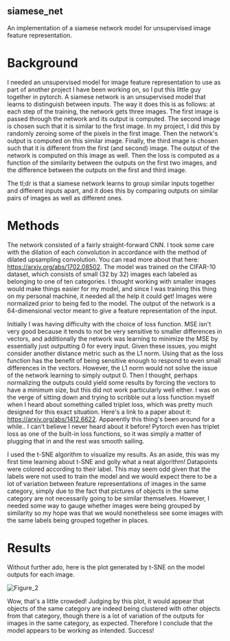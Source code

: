 ## siamese_net
An implementation of a siamese network model for unsupervised image feature representation.

# Background
I needed an unsupervised model for image feature representation to use as part of another project I have been working on, so I put this little guy together in pytorch.
A siamese network is an unsupervised model that learns to distinguish between inputs. The way it does this is as follows: at each step of the training, the network
gets three images. The first image is passed through the network and its output is computed. The second image is chosen such that it is similar to the first image. In
my project, I did this by randomly zeroing some of the pixels in the first image. Then the network's output is computed on this similar image. Finally, the third image
is chosen such that it is different from the first (and second) image. The output of the network is computed on this image as well. Then the loss is computed as a
function of the similarity between the outputs on the first two images, and the difference between the outputs on the first and third image.

The tl;dr is that a siamese network learns to group similar inputs together and different inputs apart, and it does this by comparing outputs on similar pairs of images as well
as different ones.

# Methods
The network consisted of a fairly straight-forward CNN. I took some care with the dilation of each convolution in accordance with the method of dilated upsampling convolution. You
can read more about that here: https://arxiv.org/abs/1702.08502. The model was trained on the CIFAR-10 dataset, which consists of small (32 by 32) images each labeled as belonging
to one of ten categories. I thought working with smaller images would make things easier for my model, and since I was training this thing on my personal machine, it needed all the
help it could get! Images were normalized prior to being fed to the model. The output of the network is a 64-dimensional vector meant to give a feature representation of the input.

Initially I was having difficulty with the choice of loss function. MSE isn't very good because it tends to not be very sensitive to smaller differences in vectors, and additionally
the network was learning to minimize the MSE by essentially just outputting 0 for every input. Given these issues, you might consider another distance metric such as the L1 norm.
Using that as the loss function has the benefit of being sensitive enough to respond to even small differences in the vectors. However, the L1 norm would not solve the issue of
the network learning to simply output 0. Then I thought, perhaps normalizing the outputs could yield some results by forcing the vectors to have a minimum size, but this did not work
particularly well either. I was on the verge of sitting down and trying to scribble out a loss function myself when I heard about something called triplet loss, which was pretty much
designed for this exact situation. Here's a link to a paper about it: https://arxiv.org/abs/1412.6622. Apparently this thing's been around for a while.. I can't believe I never
heard about it before! Pytorch even has triplet loss as one of the built-in loss functions, so it was simply a matter of plugging that in and the rest was smooth sailing.

I used the t-SNE algorithm to visualize my results. As an aside, this was my first time learning about t-SNE and golly what a neat algorithm! Datapoints were colored according to their label.
This may seem odd given that the labels were not used to train the model and we would expect there to be a lot of variation between feature representations of images in the same category, 
simply due to the fact that pictures of objects in the same category are not necessarily going to be similar themselves. However, I needed some way to gauge whether images were being grouped 
by similarity so my hope was that we would nonetheless see some images with the same labels being grouped together in places.

# Results
Without further ado, here is the plot generated by t-SNE on the model outputs for each image.

![Figure_2](https://github.com/cleggct/siamese_net/assets/45923683/502bfad4-c363-4625-8d00-2718d058e267)

Wow, that's a little crowded! Judging by this plot, it would appear that objects of the same category are indeed being clustered with other objects from that category, though there is a lot
of variation of the outputs for images in the same category, as expected. Therefore I conclude that the model appears to be working as intended. Success!
